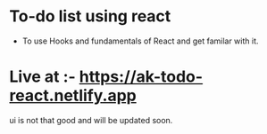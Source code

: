 # To-do list using react
- To use Hooks and fundamentals of React and get familar with it. 

# Live at :-  https://ak-todo-react.netlify.app 

ui is not that good and will be updated soon.

